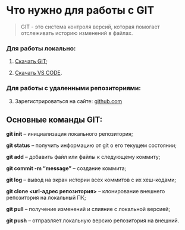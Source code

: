 # Что нужно для работы с GIT    

>GIT - это система контроля версий, которая помогает отслеживать историю изменений в файлах.

### Для работы локально:

1. [Скачать GIT](https://git-scm.com/);

2. [Скачать VS CODE](https://code.visualstudio.com/).

### Для работы с удаленными репозиториями:

3. Зарегистрироваться на сайте: [github.com](github.com)


## Основные команды GIT:

**git init** – инициализация локального репозитория;

**git status** – получить информацию от git о его текущем состоянии;

**git add** – добавить файл или файлы к следующему коммиту;

**git commit -m “message”** – создание коммита;

**git log** – вывод на экран истории всех коммитов с их хеш-кодами;

**git clone <url-адрес репозитория>** – клонирование внешнего репозитория на  локальный ПК;

**git pull** – получение изменений и слияние с локальной версией;

**git push** – отправляет локальную версию репозитория на внешний.